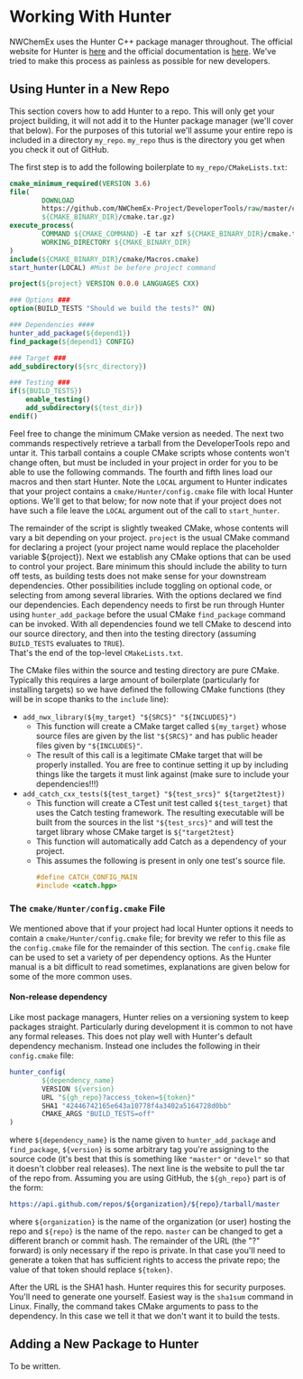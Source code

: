 Working With Hunter
===================

NWChemEx uses the Hunter C++ package manager throughout.  The official website
for Hunter is [here](https://github.com/ruslo/hunter) and the official 
documentation is [here](https://docs.hunter.sh/).  We've tried to make this
process as painless as possible for new developers.

Using Hunter in a New Repo
--------------------------

This section covers how to add Hunter to a repo.  This will only get your 
project building, it will not add it to the Hunter package manager (we'll cover
that below).  For the purposes of this tutorial we'll assume your entire repo
is included in a directory `my_repo`.  `my_repo` thus is the directory you get
when you check it out of GitHub.

The first step is to add the following boilerplate to `my_repo/CMakeLists.txt`:

```.cmake
cmake_minimum_required(VERSION 3.6)
file(
        DOWNLOAD
        https://github.com/NWChemEx-Project/DeveloperTools/raw/master/cmake.tar.gz
        ${CMAKE_BINARY_DIR}/cmake.tar.gz)
execute_process(
        COMMAND ${CMAKE_COMMAND} -E tar xzf ${CMAKE_BINARY_DIR}/cmake.tar.gz
        WORKING_DIRECTORY ${CMAKE_BINARY_DIR}
)
include(${CMAKE_BINARY_DIR}/cmake/Macros.cmake)
start_hunter(LOCAL) #Must be before project command

project(${project} VERSION 0.0.0 LANGUAGES CXX)

### Options ###
option(BUILD_TESTS "Should we build the tests?" ON)

### Dependencies ####
hunter_add_package(${depend1})
find_package(${depend1} CONFIG)

### Target ###
add_subdirectory(${src_directory})

### Testing ###
if(${BUILD_TESTS})
    enable_testing()
    add_subdirectory(${test_dir})
endif()
```

Feel free to change the minimum CMake version as needed.  The next two commands
respectively retrieve a tarball from the DeveloperTools repo and untar it.  This
tarball contains a couple CMake scripts whose contents won't change often, but
must be included in your project in order for you to be able to use the 
following commands.  The fourth and fifth lines load our macros and then start
Hunter.  Note the `LOCAL` argument to Hunter indicates that your project 
contains a `cmake/Hunter/config.cmake` file with local Hunter options.  We'll
get to that below; for now note that if your project does not have such a file
leave the `LOCAL` argument out of the call to `start_hunter`.


The remainder of the script is slightly tweaked CMake, whose contents will vary
a bit depending on your project.  `project` is the usual CMake command for 
declaring a project (your project name would replace the placeholder variable
 ${project}).  Next we establish any CMake options that can be used to control
 your project.  Bare minimum this should include the ability to turn off tests,
 as building tests does not make sense for your downstream dependencies.  Other
 possibilities include toggling on optional code, or selecting from among 
 several libraries.  With the options declared we find our dependencies.  Each
 dependency needs to first be run through Hunter using `hunter_add_package`
 before the usual CMake `find_package` command can be invoked.  With all 
 dependencies found we tell CMake to descend into our source directory, and then
 into the testing directory (assuming `BUILD_TESTS` evaluates to `TRUE`).  
 That's the end of the top-level `CMakeLists.txt`.
 
 The CMake files within the source and testing directory are pure CMake.  
 Typically this requires a large amount of boilerplate (particularly for 
 installing targets) so we have defined the following CMake functions (they 
 will be in scope thanks to the `include` line):
 
 - `add_nwx_library(${my_target} "${SRCS}" "${INCLUDES}")`
   - This function will create a CMake target called `${my_target}` whose source
     files are given by the list `"${SRCS}"` and has public header files given
     by `"${INCLUDES}"`.
   - The result of this call is a legitimate CMake target that will be properly
     installed.  You are free to continue setting it up by including things 
     like the targets it must link against (make sure to include your 
     dependencies!!!)
 - `add_catch_cxx_tests(${test_target} "${test_srcs}" ${target2test})`
   - This function will create a CTest unit test called `${test_target}` that
     uses the Catch testing framework.  The resulting executable will be built
     from the sources in the list `"${test_srcs}"` and will test the target
     library whose CMake target is `${"target2test}`  
   - This function will automatically add Catch as a dependency of your project.
   - This assumes the following is present in only one test's source file.
      ```.cpp
      #define CATCH_CONFIG_MAIN
      #include <catch.hpp>
      ```
### The `cmake/Hunter/config.cmake` File

We mentioned above that if your project had local Hunter options it needs to 
contain a `cmake/Hunter/config.cmake` file; for brevity we refer to this file
as the `config.cmake` file for the remainder of this section.  The 
`config.cmake` file can be used to set a variety of per dependency options.  As 
the Hunter manual is a bit difficult to read sometimes, explanations are given 
below for some of the more common uses.

#### Non-release dependency

Like most package managers, Hunter relies on a versioning system to keep 
packages straight.  Particularly during development it is common to not have
any formal releases.  This does not play well with Hunter's default 
dependency mechanism.  Instead one includes the following in their 
`config.cmake` file:

```.cmake
hunter_config(
        ${dependency_name}
        VERSION ${version}
        URL "${gh_repo}?access_token=${token}"
        SHA1 "42446742165e643a10778f4a3402a5164728d0bb"
        CMAKE_ARGS "BUILD_TESTS=off"
)
```

where `${dependency_name}` is the name given to `hunter_add_package` and 
`find_package`, `${version}` is some arbitrary tag you're assigning to the
source code (it's best that this is something like `"master"` or `"devel"` so 
that it doesn't clobber real releases).  The next line is the website to pull
the tar of the repo from.  Assuming you are using GitHub, the `${gh_repo}` part
is of the form:

```.cmake
https://api.github.com/repos/${organization}/${repo}/tarball/master
```

where `${organization}` is the name of the organization (or user) hosting the
repo and `${repo}` is the name of the repo.  `master` can be changed to get a
different branch or commit hash.  The remainder of the URL (the "?" forward) is
only necessary if the repo is private.  In that case you'll need to generate a
token that has sufficient rights to access the private repo; the value of that
token should replace `${token}`.

After the URL is the SHA1 hash.  Hunter requires this for security purposes. 
You'll need to generate one yourself.  Easiest way is the `sha1sum` command in
Linux.  Finally, the command takes CMake arguments to pass to the dependency.
In this case we tell it that we don't want it to build the tests.
    

Adding a New Package to Hunter
------------------------------

To be written.

